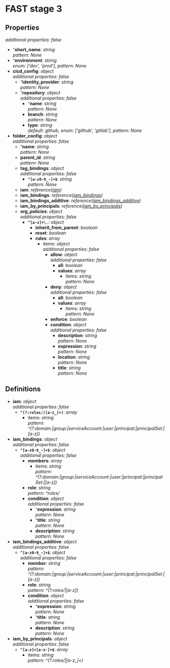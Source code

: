 # FAST stage 3

<!-- markdownlint-disable MD036 -->

## Properties

*additional properties: false*

- ⁺**short_name**: *string*
  <br>*pattern: None*
- ⁺**environment**: *string*
  <br>*enum: ['dev', 'prod']*, *pattern: None*
- **cicd_config**: *object*
  <br>*additional properties: false*
  - ⁺**identity_provider**: *string*
    <br>*pattern: None*
  - ⁺**repository**: *object*
    <br>*additional properties: false*
    - ⁺**name**: *string*
      <br>*pattern: None*
    - **branch**: *string*
      <br>*pattern: None*
    - **type**: *string*
      <br>*default: github*, *enum: ['github', 'gitlab']*, *pattern: None*
- **folder_config**: *object*
  <br>*additional properties: false*
  - ⁺**name**: *string*
    <br>*pattern: None*
  - **parent_id**: *string*
    <br>*pattern: None*
  - **tag_bindings**: *object*
    <br>*additional properties: false*
    - **`^[a-z0-9_-]+$`**: *string*
      <br>*pattern: None*
  - **iam**: *reference([iam](#refs-iam))*
  - **iam_bindings**: *reference([iam_bindings](#refs-iam_bindings))*
  - **iam_bindings_additive**: *reference([iam_bindings_additive](#refs-iam_bindings_additive))*
  - **iam_by_principals**: *reference([iam_by_principals](#refs-iam_by_principals))*
  - **org_policies**: *object*
    <br>*additional properties: false*
    - **`^[a-z]+\.`**: *object*
      - **inherit_from_parent**: *boolean*
      - **reset**: *boolean*
      - **rules**: *array*
        - items: *object*
          <br>*additional properties: false*
          - **allow**: *object*
            <br>*additional properties: false*
            - **all**: *boolean*
            - **values**: *array*
              - items: *string*
                <br>*pattern: None*
          - **deny**: *object*
            <br>*additional properties: false*
            - **all**: *boolean*
            - **values**: *array*
              - items: *string*
                <br>*pattern: None*
          - **enforce**: *boolean*
          - **condition**: *object*
            <br>*additional properties: false*
            - **description**: *string*
              <br>*pattern: None*
            - **expression**: *string*
              <br>*pattern: None*
            - **location**: *string*
              <br>*pattern: None*
            - **title**: *string*
              <br>*pattern: None*

## Definitions

- **iam**<a name="refs-iam"></a>: *object*
  <br>*additional properties: false*
  - **`^(?:roles/|[a-z_]+)`**: *array*
    - items: *string*
      <br>*pattern: ^(?:domain:|group:|serviceAccount:|user:|principal:|principalSet:|[a-z])*
- **iam_bindings**<a name="refs-iam_bindings"></a>: *object*
  <br>*additional properties: false*
  - **`^[a-z0-9_-]+$`**: *object*
    <br>*additional properties: false*
    - **members**: *array*
      - items: *string*
        <br>*pattern: ^(?:domain:|group:|serviceAccount:|user:|principal:|principalSet:|[a-z])*
    - **role**: *string*
      <br>*pattern: ^roles/*
    - **condition**: *object*
      <br>*additional properties: false*
      - ⁺**expression**: *string*
        <br>*pattern: None*
      - ⁺**title**: *string*
        <br>*pattern: None*
      - **description**: *string*
        <br>*pattern: None*
- **iam_bindings_additive**<a name="refs-iam_bindings_additive"></a>: *object*
  <br>*additional properties: false*
  - **`^[a-z0-9_-]+$`**: *object*
    <br>*additional properties: false*
    - **member**: *string*
      <br>*pattern: ^(?:domain:|group:|serviceAccount:|user:|principal:|principalSet:|[a-z])*
    - **role**: *string*
      <br>*pattern: ^(?:roles/|[a-z])*
    - **condition**: *object*
      <br>*additional properties: false*
      - ⁺**expression**: *string*
        <br>*pattern: None*
      - ⁺**title**: *string*
        <br>*pattern: None*
      - **description**: *string*
        <br>*pattern: None*
- **iam_by_principals**<a name="refs-iam_by_principals"></a>: *object*
  <br>*additional properties: false*
  - **`^[a-z]+[a-z-]+$`**: *array*
    - items: *string*
      <br>*pattern: ^(?:roles/|[a-z_]+)*
